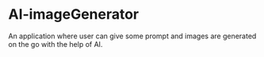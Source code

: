 # AI-imageGenerator
An application where user can give some prompt and images are generated on the go with the help of AI.
